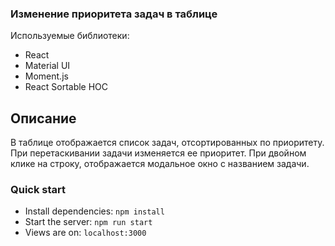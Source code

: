 ### Изменение приоритета задач в таблице

Используемые библиотеки:
- React
- Material UI
- Moment.js
- React Sortable HOC

Описание
--
В таблице отображается список задач, отсортированных по приоритету. При перетаскивании задачи изменяется ее приоритет. При двойном клике на строку, отображается модальное окно с названием задачи.

### Quick start
- Install dependencies: `npm install`
- Start the server: `npm run start`
- Views are on: `localhost:3000`
